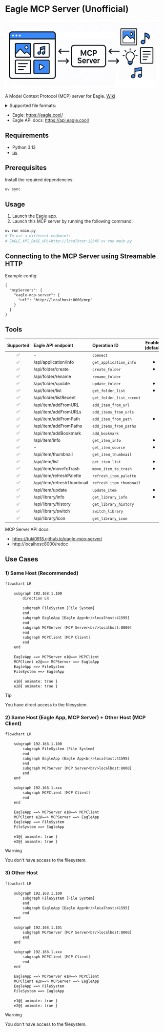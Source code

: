 # Eagle MCP Server (Unofficial)

![](.github/docs/cover.png)

A Model Context Protocol (MCP) server for Eagle. [Wiki](https://github.com/tuki0918/eagle-mcp-server/wiki)

<details>

<summary>Supported file formats:</summary>

- `JPG` / `JPEG`
- `PNG`
- `PDF`
- `SVG`
- `MP4`
- `MP3`
- `FBX`
- `OBJ`
- `EPS`
- `TIF` / `TIFF`
- `WebP`
- `BMP`
- `ICO`
- `RAW`
- etc

</details>

- Eagle: https://eagle.cool/<br />
- Eagle API docs: https://api.eagle.cool/<br />

## Requirements

- Python 3.13
- [uv](https://docs.astral.sh/uv/)

## Prerequisites

Install the required dependencies:

```bash
uv sync
```

## Usage

1. Launch the [Eagle](https://eagle.cool/) app.
2. Launch this MCP server by running the following command:

```bash
uv run main.py
# To use a different endpoint:
# EAGLE_API_BASE_URL=http://localhost:12345 uv run main.py
```


## Connecting to the MCP Server using Streamable HTTP

Example config:

```
{
  "mcpServers": {
    "eagle-mcp-server": {
      "url": "http://localhost:8000/mcp"
    }
  }
}
```

## Tools

| Supported | Eagle API endpoint | Operation ID | Enabled (default) | Category |
|:----:|:---------------------------|:-------------------------|:----:|:------------|
| ✅ | -               | `connect`                |  | MCP         |
| ✅ | /api/application/info      | `get_application_info`   | ⚫︎ | Application |
| ✅ | /api/folder/create         | `create_folder`          | ⚫︎ | Folder      |
| ✅ | /api/folder/rename         | `rename_folder`          |  | Folder      |
| ✅ | /api/folder/update         | `update_folder`          | ⚫︎ | Folder      |
| ✅ | /api/folder/list           | `get_folder_list`        | ⚫︎ | Folder      |
| ✅ | /api/folder/listRecent     | `get_folder_list_recent` |  | Folder      |
| ✅ | /api/item/addFromURL       | `add_item_from_url`      |  | Item        |
| ✅ | /api/item/addFromURLs      | `add_items_from_urls`    |  | Item        |
| ✅ | /api/item/addFromPath      | `add_item_from_path`     | ⚫︎ | Item        |
| ✅ | /api/item/addFromPaths     | `add_items_from_paths`   |  | Item        |
| ✅ | /api/item/addBookmark      | `add_bookmark`           |  | Item        |
| ✅ | /api/item/info             | `get_item_info`          | ⚫︎ | Item        |
| ✅ | -           | `get_item_source`        | ⚫︎ | Item        |
| ✅ | /api/item/thumbnail        | `get_item_thumbnail`     |  | Item        |
| ✅ | /api/item/list             | `get_item_list`          | ⚫︎ | Item        |
| ✅ | /api/item/moveToTrash      | `move_item_to_trash`     | ⚫︎ | Item        |
| ✅ | /api/item/refreshPalette   | `refresh_item_palette`   |  | Item        |
| ✅ | /api/item/refreshThumbnail | `refresh_item_thumbnail` |  | Item        |
| ✅ | /api/item/update           | `update_item`            | ⚫︎ | Item        |
| ✅ | /api/library/info          | `get_library_info`       | ⚫︎ | Library     |
| ✅ | /api/library/history       | `get_library_history`    |  | Library     |
| ✅ | /api/library/switch        | `switch_library`         |  | Library     |
| ✅ | /api/library/icon          | `get_library_icon`       |  | Library     |

MCP Server API docs: 
- https://tuki0918.github.io/eagle-mcp-server/
- http://localhost:8000/redoc

## Use Cases

### 1) Same Host (Recommended)

```mermaid
flowchart LR

    subgraph 192.168.1.100
        direction LR
        
        subgraph FileSystem [File System]
        end
        subgraph EagleApp [Eagle App<br/>localhost:41595]
        end
        subgraph MCPServer [MCP Server<br/>localhost:8000]
        end
        subgraph MCPClient [MCP Client]
        end
    end

    EagleApp ==> MCPServer e1@==> MCPClient
    MCPClient e2@==> MCPServer ==> EagleApp
    EagleApp ==> FileSystem
    FileSystem ==> EagleApp

    e1@{ animate: true }
    e2@{ animate: true }
```

> [!TIP]
> You have direct access to the filesystem.

### 2) Same Host (Eagle App, MCP Server) + Other Host (MCP Client)

```mermaid
flowchart LR
  
    subgraph 192.168.1.100
        subgraph FileSystem [File System]
        end
        subgraph EagleApp [Eagle App<br/>localhost:41595]
        end
        subgraph MCPServer [MCP Server<br/>localhost:8000]
        end
    end

    subgraph 192.168.1.xxx
        subgraph MCPClient [MCP Client]
        end
    end

    EagleApp ==> MCPServer e1@==> MCPClient
    MCPClient e2@==> MCPServer ==> EagleApp
    EagleApp ==> FileSystem
    FileSystem ==> EagleApp

    e1@{ animate: true }
    e2@{ animate: true }
```

> [!WARNING]
> You don't have access to the filesystem.

### 3) Other Host

```mermaid
flowchart LR

    subgraph 192.168.1.100
        subgraph FileSystem [File System]
        end
        subgraph EagleApp [Eagle App<br/>localhost:41595]
        end
    end

    subgraph 192.168.1.101
        subgraph MCPServer [MCP Server<br/>localhost:8000]
        end
    end

    subgraph 192.168.1.xxx
        subgraph MCPClient [MCP Client]
        end
    end

    EagleApp ==> MCPServer e1@==> MCPClient
    MCPClient e2@==> MCPServer ==> EagleApp
    EagleApp ==> FileSystem
    FileSystem ==> EagleApp

    e1@{ animate: true }
    e2@{ animate: true }
```

> [!WARNING]
> You don't have access to the filesystem.
